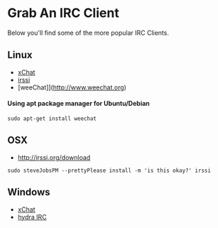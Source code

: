 # Grab An IRC Client
Below you'll find some of the more popular IRC Clients. 

## Linux
 - [xChat](http://xchat.org)
 - [irssi](http://irssi.org)
 - [weeChat]](http://www.weechat.org)

#### Using apt package manager for Ubuntu/Debian
```
sudo apt-get install weechat

```

## OSX
 - http://irssi.org/download
```
sudo steveJobsPM --prettyPlease install -m 'is this okay?' irssi

```
## Windows
 - [xChat](http://xchat.org)
 - [hydra IRC](http://www.hydrairc.com/content/downloads)

<docmeta name="uniqueID" value="ircClient82219">
<docmeta name="displayName" value="Grab A Client">
